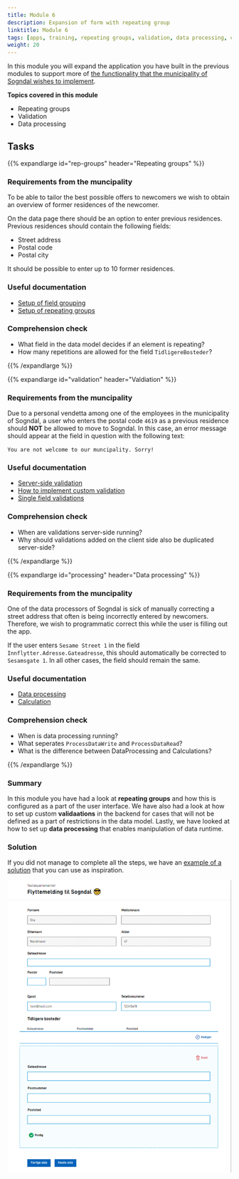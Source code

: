 ```yaml
---
title: Module 6
description: Expansion of form with repeating group
linktitle: Module 6
tags: [apps, training, repeating groups, validation, data processing, consume API ]
weight: 20
---
```


In this module you will expand the application you have built in the previous modules to support more of [the functionality that the municipality of Sogndal wishes to implement](../case/#krav-fra-kommunen).

**Topics covered in this module**
- Repeating groups
- Validation
- Data processing

## Tasks

{{% expandlarge id="rep-groups" header="Repeating groups" %}}
### Requirements from the muncipality

To be able to tailor the best possible offers to newcomers we wish to obtain an overview of former residences of the newcomer.

On the data page there should be an option to enter previous residences. Previous residences should contain the following fields:
- Street address
- Postal code
- Postal city

It should be possible to enter up to 10 former residences. 

### Useful documentation
- [Setup of field grouping](/app/development/ux/fields/grouping/setup/)
- [Setup of repeating groups](/app/development/ux/fields/grouping/repeating/)

### Comprehension check
- What field in the data model decides if an element is repeating?
- How many repetitions are allowed for the field `TidligereBosteder`? 

{{% /expandlarge %}}


{{% expandlarge id="validation" header="Valdiation" %}}
### Requirements from the muncipality

Due to a personal vendetta among one of the employees in the municipality of Sogndal, a user who enters the postal code `4619` as a previous residence
should **NOT** be allowed to move to Sogndal. In this case, an error message should appear at the field in question with the following text:

```rich
You are not welcome to our muncipality. Sorry!
```

### Useful documentation
- [Server-side validation](/app/development/logic/validation/#serverside-validering)
- [How to implement custom validation](/app/development/logic/validation/#hvordan-legge-til-egendefinert-validering)
- [Single field validations](/app/development/logic/validation/#enkeltfeltvalidering)

### Comprehension check
- When are validations server-side running?
- Why should validations added on the client side also be duplicated server-side?

{{% /expandlarge %}}


{{% expandlarge id="processing" header="Data processing" %}}
### Requirements from the muncipality
One of the data processors of Sogndal is sick of manually correcting a street address that often is being incorrectly entered by newcomers.
Therefore, we wish to programmatic correct this while the user is filling out the app.

If the user enters `Sesame Street 1` in the field `Innflytter.Adresse.Gateadresse`, this should automatically be corrected to `Sesamsgate 1`.
In all other cases, the field should remain the same.


### Useful documentation
- [Data processing](/app/development/logic/dataprocessing/)
- [Calculation](/app/development/logic/calculation/#kalkulering)

### Comprehension check
- When is data processing running?
- What seperates `ProcessDataWrite` and `ProcessDataRead`?
- What is the difference between DataProcessing and Calculations?

{{% /expandlarge %}}


### Summary
In this module you have had a look at **repeating groups** and how this is configured as a part of the user interface.
We have also had a look at how to set up custom **validaations** in the backend for cases that will not be defined as a part of restrictions in the data model.
Lastly, we have looked at how to set up **data processing** that enables manipulation of data runtime.

### Solution
If you did not manage to complete all the steps, we have an [example of a solution](https://altinn.studio/repos/ttd/tilflytter-sogndal-lf/src/branch/bolk/6) that you can use as inspiration.

![Screenshot of data collecting page with repeating groups](/app/app-dev-course/modul6/data-rep-grupper-screenshot.png "Screenshot of data collecting page with repeating groups")